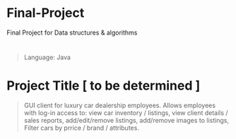 # Final-Project
Final Project for Data structures &amp; algorithms
#
>Language: Java

# Project Title [ to be determined ]

> GUI client for luxury car dealership employees. Allows employees with log-in access to:
>   view car inventory / listings,
>   view client details / sales reports,
>   add/edit/remove listings,
>   add/remove images to listings,
>   Filter cars by prrice / brand / attributes.   
